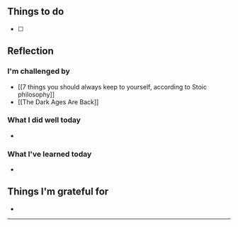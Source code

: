 ## Things to do

- [ ] 

## Reflection


### I'm challenged by

- [[7 things you should always keep to yourself, according to Stoic philosophy]]
- [[The Dark Ages Are Back]]


### What I did well today

- 

### What I've learned today

- 

## Things I'm grateful for

-

---
